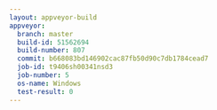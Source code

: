 ```yaml
---
layout: appveyor-build
appveyor:
  branch: master
  build-id: 51562694
  build-number: 807
  commit: b668083bd146902cac87fb50d90c7db1784cead7
  job-id: t9406sh00341nsd3
  job-number: 5
  os-name: Windows
  test-result: 0
---
```

